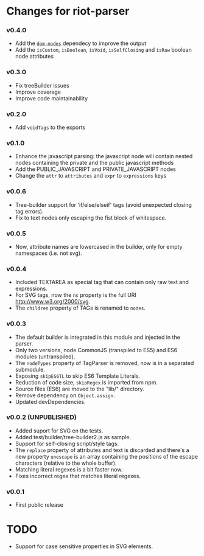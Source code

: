 # Changes for riot-parser

### v0.4.0
- Add the [`dom-nodes`](https://github.com/riot/dom-nodes) dependecy to improve the output
- Add the `isCustom`, `isBoolean`, `isVoid`, `isSelfClosing` and `isRaw` boolean node attributes

### v0.3.0
- Fix treeBuilder issues
- Improve coverage
- Improve code maintainability

### v0.2.0
- Add `voidTags` to the exports

### v0.1.0
- Enhance the javascript parsing: the javascript node will contain nested nodes containing the private and the public javascript methods
- Add the PUBLIC_JAVASCRIPT and PRIVATE_JAVASCRIPT nodes
- Change the `attr` to `attributes` and `expr` to `expressions` keys

### v0.0.6
- Tree-builder support for 'if/else/elseif' tags (avoid unexpected closing tag errors).
- Fix to text nodes only escaping the fist block of whitespace.

### v0.0.5
- Now, attribute names are lowercased in the builder, only for empty namespaces (i.e. not svg).

### v0.0.4
- Included TEXTAREA as special tag that can contain only raw text and expressions.
- For SVG tags, now the `ns` property is the full URI http://www.w3.org/2000/svg.
- The `children` property of TAGs is renamed to `nodes`.

### v0.0.3
- The default builder is integrated in this module and injected in the parser.
- Only two versions, node CommonJS (transpiled to ES5) and ES6 modules (untranspiled).
- The `nodeTypes` property of TagParser is removed, now is in a separated submodule.
- Exposing `skipES6TL` to skip ES6 Template Literals.
- Reduction of code size, `skipRegex` is imported from npm.
- Source files (ES6) are moved to the "lib/" directory.
- Remove dependency on `Object.assign`.
- Updated devDependencies.

### v0.0.2 (UNPUBLISHED)
- Added suport for SVG en the tests.
- Added test/builder/tree-builder2.js as sample.
- Support for self-closing script/style tags.
- The `replace` property of attributes and text is discarded and there's a new property `unescape` is an array containing the positions of the escape characters (relative to the whole buffer).
- Matching literal regexes is a bit faster now.
- Fixes incorrect regex that matches literal regexes.

### v0.0.1
- First public release

# TODO
- Support for case sensitive properties in SVG elements.
